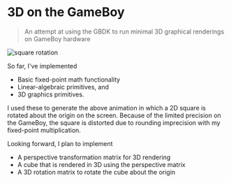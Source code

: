 # 3D on the GameBoy

> An attempt at using the GBDK to run minimal 3D graphical renderings on GameBoy hardware

![square rotation](./img/sqrot.gif)

So far, I've implemented
- Basic fixed-point math functionality
- Linear-algebraic primitives, and
- 3D graphics primitives.

I used these to generate the above animation in which a 2D square is rotated about the origin on the screen.  Because of the limited precision on the GameBoy, the square is distorted due to rounding imprecision with my fixed-point multiplication.

Looking forward, I plan to implement
- A perspective transformation matrix for 3D rendering
- A cube that is rendered in 3D using the perspective matrix
- A 3D rotation matrix to rotate the cube about the origin